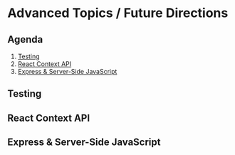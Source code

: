 # Advanced Topics / Future Directions

## Agenda

1. [Testing](#testing)
1. [React Context API](#react-context-api)
1. [Express & Server-Side JavaScript](#express-server-side-javascript)

## Testing

## React Context API

## Express & Server-Side JavaScript
